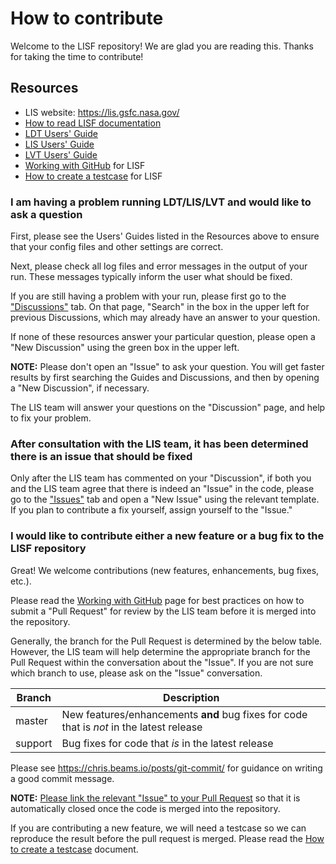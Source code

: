 # How to contribute
Welcome to the LISF repository!  We are glad you are reading this.  Thanks for taking the time to contribute!

## Resources
* LIS website: https://lis.gsfc.nasa.gov/
* [How to read LISF documentation](https://github.com/NASA-LIS/LISF/tree/master/docs)
* [LDT Users' Guide](https://github.com/NASA-LIS/LISF/blob/master/docs/LDT_users_guide/LDT_usersguide.adoc)
* [LIS Users' Guide](https://github.com/NASA-LIS/LISF/blob/master/docs/LIS_users_guide/LIS_usersguide.adoc)
* [LVT Users' Guide](https://github.com/NASA-LIS/LISF/blob/master/docs/LVT_users_guide/LVT_usersguide.adoc)
* [Working with GitHub](https://github.com/NASA-LIS/LISF/blob/master/docs/working_with_github/working_with_github.adoc) for LISF
* [How to create a testcase](https://github.com/NASA-LIS/LISF/blob/master/docs/howto_create_lis_testcases/howto_create_lis_testcases.adoc) for LISF

### I am having a problem running LDT/LIS/LVT and would like to ask a question
First, please see the Users' Guides listed in the Resources above to ensure that your config files and other settings are correct.

Next, please check all log files and error messages in the output of your run.  These messages typically inform the user what should be fixed.

If you are still having a problem with your run, please first go to the ["Discussions"](https://github.com/NASA-LIS/LISF/discussions) tab.  On that page,
"Search" in the box in the upper left for previous Discussions, which may already have an answer to your question.

If none of these resources answer your particular question, please open a "New Discussion" using the green box in the upper left.

**NOTE:** Please don't open an "Issue" to ask your question.  You will get faster results by first searching the Guides and Discussions, and then by opening
a "New Discussion", if necessary.

The LIS team will answer your questions on the "Discussion" page, and help to fix your problem.

### After consultation with the LIS team, it has been determined there is an issue that should be fixed
Only after the LIS team has commented on your "Discussion", if both you and the LIS team agree that there is indeed an "Issue" in the code, please go to the
["Issues"](https://github.com/NASA-LIS/LISF/issues) tab and open a "New Issue" using the relevant template. If you plan to contribute a fix yourself, assign yourself to the "Issue."

### I would like to contribute either a new feature or a bug fix to the LISF repository
Great!  We welcome contributions (new features, enhancements, bug fixes, etc.).

Please read the [Working with GitHub](https://github.com/NASA-LIS/LISF/blob/master/docs/working_with_github/working_with_github.adoc) page for best practices
on how to submit a "Pull Request" for review by the LIS team before it is merged into the repository.

Generally, the branch for the Pull Request is determined by the below table.  However, the LIS team will help determine the appropriate branch for the
Pull Request within the conversation about the "Issue".  If you are not sure which branch to use, please ask on the "Issue" conversation.

| Branch  | Description                                                                              |
| ------- | ---------------------------------------------------------------------------------------- |
| master  | New features/enhancements **and** bug fixes for code that is _not_ in the latest release |
| support | Bug fixes for code that _is_ in the latest release                                       |

Please see https://chris.beams.io/posts/git-commit/ for guidance on writing a good commit message.

**NOTE:** [Please link the relevant "Issue" to your Pull Request](https://docs.github.com/en/issues/tracking-your-work-with-issues/linking-a-pull-request-to-an-issue) so that it is automatically closed once the code is merged into the repository.

If you are contributing a new feature, we will need a testcase so we can reproduce the result before the pull request is merged.  Please read the
[How to create a testcase](https://github.com/NASA-LIS/LISF/blob/master/docs/howto_create_lis_testcases/howto_create_lis_testcases.adoc) document.
